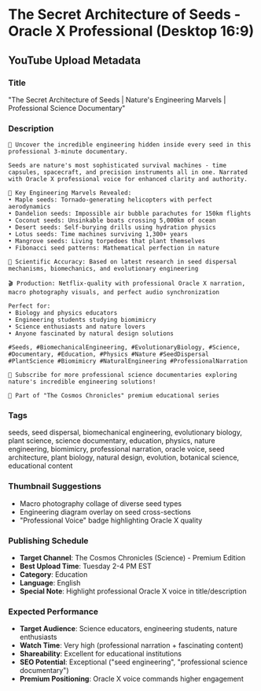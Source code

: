 # The Secret Architecture of Seeds - Oracle X Professional (Desktop 16:9)

## YouTube Upload Metadata

### **Title**
"The Secret Architecture of Seeds | Nature's Engineering Marvels | Professional Science Documentary"

### **Description**
```
🌱 Uncover the incredible engineering hidden inside every seed in this professional 3-minute documentary.

Seeds are nature's most sophisticated survival machines - time capsules, spacecraft, and precision instruments all in one. Narrated with Oracle X professional voice for enhanced clarity and authority.

🌟 Key Engineering Marvels Revealed:
• Maple seeds: Tornado-generating helicopters with perfect aerodynamics
• Dandelion seeds: Impossible air bubble parachutes for 150km flights  
• Coconut seeds: Unsinkable boats crossing 5,000km of ocean
• Desert seeds: Self-burying drills using hydration physics
• Lotus seeds: Time machines surviving 1,300+ years
• Mangrove seeds: Living torpedoes that plant themselves
• Fibonacci seed patterns: Mathematical perfection in nature

🔬 Scientific Accuracy: Based on latest research in seed dispersal mechanisms, biomechanics, and evolutionary engineering

🎬 Production: Netflix-quality with professional Oracle X narration, macro photography visuals, and perfect audio synchronization

Perfect for:
• Biology and physics educators
• Engineering students studying biomimicry
• Science enthusiasts and nature lovers
• Anyone fascinated by natural design solutions

#Seeds, #BiomechanicalEngineering, #EvolutionaryBiology, #Science, #Documentary, #Education, #Physics #Nature #SeedDispersal #PlantScience #Biomimicry #NaturalEngineering #ProfessionalNarration

🌟 Subscribe for more professional science documentaries exploring nature's incredible engineering solutions!

🔗 Part of "The Cosmos Chronicles" premium educational series
```

### **Tags**
seeds, seed dispersal, biomechanical engineering, evolutionary biology, plant science, science documentary, education, physics, nature engineering, biomimicry, professional narration, oracle voice, seed architecture, plant biology, natural design, evolution, botanical science, educational content

### **Thumbnail Suggestions**
- Macro photography collage of diverse seed types
- Engineering diagram overlay on seed cross-sections  
- "Professional Voice" badge highlighting Oracle X quality

### **Publishing Schedule**
- **Target Channel**: The Cosmos Chronicles (Science) - Premium Edition
- **Best Upload Time**: Tuesday 2-4 PM EST
- **Category**: Education  
- **Language**: English
- **Special Note**: Highlight professional Oracle X voice in title/description

### **Expected Performance**
- **Target Audience**: Science educators, engineering students, nature enthusiasts
- **Watch Time**: Very high (professional narration + fascinating content)
- **Shareability**: Excellent for educational institutions
- **SEO Potential**: Exceptional ("seed engineering", "professional science documentary")
- **Premium Positioning**: Oracle X voice commands higher engagement
